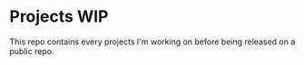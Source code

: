 # Projects WIP

This repo contains every projects I'm working on before being released on a public repo.
